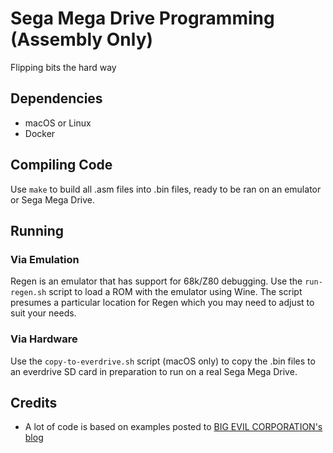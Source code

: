 # Sega Mega Drive Programming (Assembly Only)

Flipping bits the hard way

## Dependencies

* macOS or Linux
* Docker

## Compiling Code

Use `make` to build all .asm files into .bin files, ready to be ran on an emulator or Sega Mega Drive.

## Running

### Via Emulation

Regen is an emulator that has support for 68k/Z80 debugging. Use the `run-regen.sh` script to load a ROM with the emulator using Wine. The script presumes a particular location for Regen which you may need to adjust to suit your needs.

### Via Hardware

Use the `copy-to-everdrive.sh` script (macOS only) to copy the .bin files to an everdrive SD card in preparation to run on a real Sega Mega Drive.

## Credits

* A lot of code is based on examples posted to [BIG EVIL CORPORATION's blog](https://bigevilcorporation.co.uk/2012/09/03/sega-megadrive-10-sound-part-i-the-psg-chip/)

